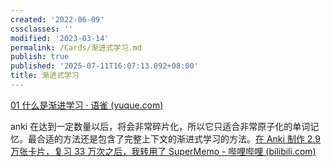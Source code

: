 ```yaml
---
created: '2022-06-09'
cssclasses: ''
modified: '2023-03-14'
permalink: /Cards/渐进式学习.md
publish: true
published: '2025-07-11T16:07:13.092+08:00'
title: 渐进式学习
---
```

[01 什么是渐进学习 · 语雀 (yuque.com)](https://www.yuque.com/supermemo/wiki/what_is_incremental_learning)

anki 在达到一定数量以后，将会非常碎片化，所以它只适合非常原子化的单词记忆。最合适的方法还是包含了完整上下文的渐进式学习的方法。[在 Anki 制作 2.9 万张卡片，复习 33 万次之后，我转用了 SuperMemo - 哔哩哔哩 (bilibili.com)](https://www.bilibili.com/read/cv11512889)
